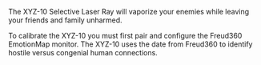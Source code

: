 The XYZ-10 Selective Laser Ray will vaporize your enemies while leaving your friends and family unharmed.

To calibrate the XYZ-10 you must first pair and configure the Freud360 EmotionMap monitor. The XYZ-10 uses the date from Freud360 to identify hostile versus congenial human connections.